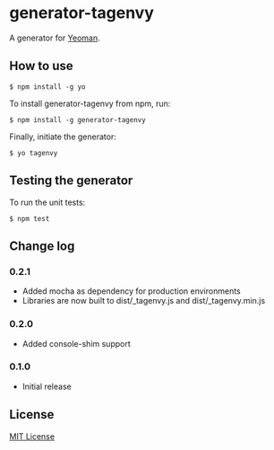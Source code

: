 # generator-tagenvy

A generator for [Yeoman](http://yeoman.io).


## How to use

```
$ npm install -g yo
```

To install generator-tagenvy from npm, run:

```
$ npm install -g generator-tagenvy
```

Finally, initiate the generator:

```
$ yo tagenvy
```

## Testing the generator

To run the unit tests:

```
$ npm test
```

## Change log

### 0.2.1

- Added mocha as dependency for production environments
- Libraries are now built to dist/<projectname>_tagenvy.js and dist/<projectname>_tagenvy.min.js

### 0.2.0

- Added console-shim support

### 0.1.0

- Initial release

## License

[MIT License](http://en.wikipedia.org/wiki/MIT_License)
